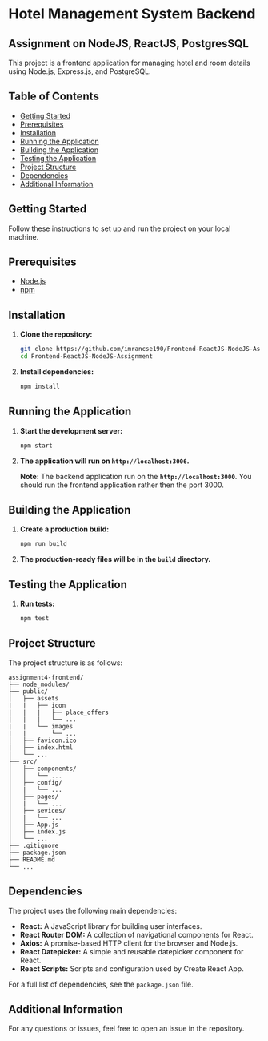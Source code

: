 # Hotel Management System Backend

## Assignment on NodeJS, ReactJS, PostgresSQL

This project is a frontend application for managing hotel and room details using Node.js, Express.js, and PostgreSQL.

## Table of Contents

- [Getting Started](#getting-started)
- [Prerequisites](#prerequisites)
- [Installation](#installation)
- [Running the Application](#running-the-application)
- [Building the Application](#building-the-application)
- [Testing the Application](#testing-the-application)
- [Project Structure](#project-structure)
- [Dependencies](#dependencies)
- [Additional Information](#additional-information)

## Getting Started

Follow these instructions to set up and run the project on your local machine.

## Prerequisites

- [Node.js](https://nodejs.org/)
- [npm](https://www.npmjs.com/)

## Installation

1. **Clone the repository:**

   ```sh
   git clone https://github.com/imrancse190/Frontend-ReactJS-NodeJS-Assignment
   cd Frontend-ReactJS-NodeJS-Assignment
   ```

2. **Install dependencies:**

   ```sh
   npm install
   ```

## Running the Application

1. **Start the development server:**

   ```sh
   npm start
   ```

2. **The application will run on `http://localhost:3006`.**

   <b>Note:</b> The backend application run on the **`http://localhost:3000`**. You should run the frontend application rather then the port 3000.

## Building the Application

1. **Create a production build:**

   ```sh
   npm run build
   ```

2. **The production-ready files will be in the `build` directory.**

## Testing the Application

1. **Run tests:**

   ```sh
   npm test
   ```

## Project Structure

The project structure is as follows:

```
assignment4-frontend/
├── node_modules/
├── public/
│   ├── assets
|   |   ├── icon
|   |   |   ├── place_offers
|   |   |   └── ...
|   |   └── images
|   |       └── ...
│   ├── favicon.ico
|   ├── index.html
│   └── ...
├── src/
│   ├── components/
│   │   └── ...
│   ├── config/
│   |   └── ...
│   ├── pages/
│   |   └── ...
│   ├── sevices/
│   |   └── ...
│   ├── App.js
│   ├── index.js
│   └── ...
├── .gitignore
├── package.json
├── README.md
└── ...
```

## Dependencies

The project uses the following main dependencies:

- **React:** A JavaScript library for building user interfaces.
- **React Router DOM:** A collection of navigational components for React.
- **Axios:** A promise-based HTTP client for the browser and Node.js.
- **React Datepicker:** A simple and reusable datepicker component for React.
- **React Scripts:** Scripts and configuration used by Create React App.

For a full list of dependencies, see the `package.json` file.

## Additional Information

For any questions or issues, feel free to open an issue in the repository.
